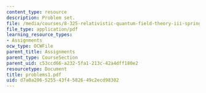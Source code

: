 ```yaml
---
content_type: resource
description: Problem set.
file: /media/courses/8-325-relativistic-quantum-field-theory-iii-spring-2003/d7a0a206525543f4582649c2ecd98302_problems1.pdf
file_type: application/pdf
learning_resource_types:
- Assignments
ocw_type: OCWFile
parent_title: Assignments
parent_type: CourseSection
parent_uid: c53ccd66-a232-5fa1-213c-42a4dff180e2
resourcetype: Document
title: problems1.pdf
uid: d7a0a206-5255-43f4-5826-49c2ecd98302
---
```

